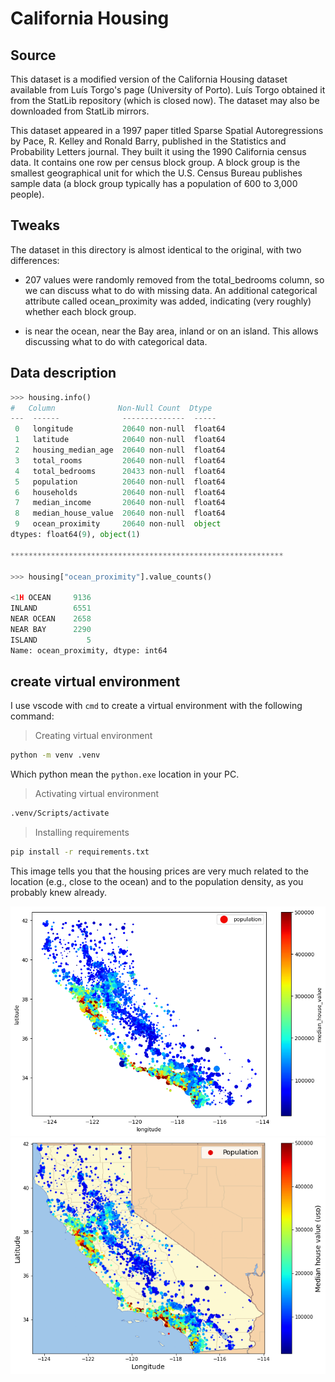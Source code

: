# California Housing

## Source

This dataset is a modified version of the California Housing dataset available from Luís Torgo's page (University of Porto). Luís Torgo obtained it from the StatLib repository (which is closed now). The dataset may also be downloaded from StatLib mirrors.

This dataset appeared in a 1997 paper titled Sparse Spatial Autoregressions by Pace, R. Kelley and Ronald Barry, published in the Statistics and Probability Letters journal. They built it using the 1990 California census data. It contains one row per census block group. A block group is the smallest geographical unit for which the U.S. Census Bureau publishes sample data (a block group typically has a population of 600 to 3,000 people).

## Tweaks

The dataset in this directory is almost identical to the original, with two differences:

* 207 values were randomly removed from the total_bedrooms column, so we can discuss what to do with missing data.
An additional categorical attribute called ocean_proximity was added, indicating (very roughly) whether each block group.

* is near the ocean, near the Bay area, inland or on an island. This allows discussing what to do with categorical data.

## Data description

```python
>>> housing.info()
#   Column              Non-Null Count  Dtype  
---  ------              --------------  -----  
 0   longitude           20640 non-null  float64
 1   latitude            20640 non-null  float64
 2   housing_median_age  20640 non-null  float64
 3   total_rooms         20640 non-null  float64
 4   total_bedrooms      20433 non-null  float64
 5   population          20640 non-null  float64
 6   households          20640 non-null  float64
 7   median_income       20640 non-null  float64
 8   median_house_value  20640 non-null  float64
 9   ocean_proximity     20640 non-null  object 
dtypes: float64(9), object(1)

*************************************************************

>>> housing["ocean_proximity"].value_counts()

<1H OCEAN     9136
INLAND        6551
NEAR OCEAN    2658
NEAR BAY      2290
ISLAND           5
Name: ocean_proximity, dtype: int64
```

## create virtual environment

I use vscode with `cmd` to create a virtual environment with the following command:

> Creating virtual environment

```bash
python -m venv .venv 
```

Which python mean the `python.exe` location in your PC.

> Activating virtual environment

```bash
.venv/Scripts/activate 
```

> Installing requirements

```bash
pip install -r requirements.txt 
```

This image tells you that the housing prices are very much related to the location (e.g., close to the ocean) and to the population density, as you probably knew already.

![lag tag](https://github.com/Abdelrahman898/e2e_ml_project/blob/main/images/output.png)
![lag tag](https://github.com/Abdelrahman898/e2e_ml_project/blob/main/images/01_output.png)

